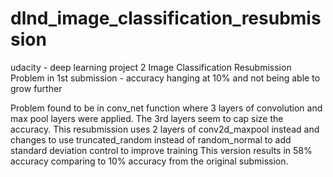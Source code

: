 # dlnd_image_classification_resubmission
udacity - deep learning project 2 Image Classification Resubmission
Problem in 1st submission - accuracy hanging at 10% and not being able to grow further

Problem found to be in conv_net function where 3 layers of convolution and max pool layers were applied. 
The 3rd layers seem to cap size the accuracy. This resubmission uses 2 layers of conv2d_maxpool instead and 
changes to use truncated_random instead of random_normal to add standard deviation control to improve training
This version results in 58% accuracy comparing to 10% accuracy from the original submission.
